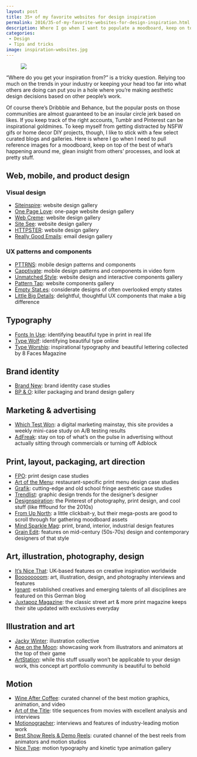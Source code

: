 ```yaml
---
layout: post
title: 35+ of my favorite websites for design inspiration
permalink: 2016/35-of-my-favorite-websites-for-design-inspiration.html
description: Where I go when I want to populate a moodboard, keep on top of the best of what’s happening around me, or look at beautiful work.
categories:
 - Design
 - Tips and tricks
image: inspiration-websites.jpg
---
```


<figure class="align-right"><img src="{{ site.baseurl }}/media/posts/2016/jessicapaoli-dot-com_inspiration-websites-banner.jpg" class="widdo-medium"></figure> “Where do you get your inspiration from?” is a tricky question. Relying too much on the trends in your industry or keeping your head too far into what others are doing can put you in a hole where you’re making aesthetic design decisions based on other people’s work.

Of course there’s Dribbble and Behance, but the popular posts on those communities are almost guaranteed to be an insular circle jerk based on likes. If you keep track of the right accounts, Tumblr and Pinterest can be inspirational goldmines. To keep myself from getting distracted by NSFW gifs or home decor DIY projects, though, I like to stick with a few select curated blogs and galleries. Here is where I go when I need to pull reference images for a moodboard, keep on top of the best of what’s happening around me, glean insight from others’ processes, and look at pretty stuff.

## Web, mobile, and product design

### Visual design
*   [Siteinspire](http://siteinspire.com): website design gallery
*   [One Page Love](https://onepagelove.com/): one-page website design gallery
*   [Web Creme](http://www.webcreme.com/): website design gallery
*   [Site See](https://sitesee.co/): website design gallery
*   [HTTPSTER](http://httpster.net/): website design gallery
*   [Really Good Emails](http://reallygoodemails.com/): email design gallery

### UX patterns and components
*   [PTTRNS](http://pttrns.com/): mobile design patterns and components
*   [Capptivate](http://capptivate.co/): mobile design patterns and components in video form
*   [Unmatched Style](http://unmatchedstyle.com/): website design and interactive components gallery
*   [Pattern Tap](http://zurb.com/patterntap): website components gallery
*   [Empty Stat.es](http://emptystat.es/): considerate designs of often overlooked empty states
*   [Little Big Details](http://littlebigdetails.com/): delightful, thoughtful UX components that make a big difference

## Typography
*   [Fonts In Use](https://fontsinuse.com/): identifying beautiful type in print in real life
*   [Type Wolf](https://www.typewolf.com/): identifying beautiful type online
*   [Type Worship](http://blog.8faces.com/): inspirational typography and beautiful lettering collected by 8 Faces Magazine

## Brand identity
*   [Brand New](http://www.underconsideration.com/brandnew/): brand identity case studies
*   [BP & O](http://bpando.org/): killer packaging and brand design gallery

## Marketing & advertising
*   [Which Test Won](https://www.behave.org/tests-of-the-week/): a digital marketing mainstay, this site provides a weekly mini-case study on A/B testing results
*   [AdFreak](http://adweek.com/adfreak): stay on top of what’s on the pulse in advertising without actually sitting through commercials or turning off Adblock

## Print, layout, packaging, art direction
*   [FPO](http://www.underconsideration.com/fpo/): print design case studies
*   [Art of the Menu](https://www.grafik.net/): restaurant-specific print menu design case studies
*   [Grafik](https://www.grafik.net/): cutting-edge and old school fringe aesthetic case studies
*   [Trendlist](http://www.trendlist.org/): graphic design trends for the designer’s designer
*   [Designspiration](http://designspiration.net/): the Pinterest of photography, print design, and cool stuff (like ffffound for the 2010s)
*   [From Up North](http://www.fromupnorth.com/): a little clickbait-y, but their mega-posts are good to scroll through for gathering moodboard assets
*   [Mind Sparkle Mag](http://mindsparklemag.com/): print, brand, interior, industrial design features
*   [Grain Edit](http://grainedit.com/): features on mid-century (50s-70s) design and contemporary designers of that style

## Art, illustration, photography, design
*   [It’s Nice That](http://www.itsnicethat.com/): UK-based features on creative inspiration worldwide
*   [Boooooooom](http://www.booooooom.com/): art, illustration, design, and photography interviews and features
*   [Ignant](http://www.ignant.com/): established creatives and emerging talents of all disciplines are featured on this German blog
*   [Juxtapoz Magazine](http://www.juxtapoz.com/): the classic street art & more print magazine keeps their site updated with exclusives everyday

## Illustration and art
*   [Jacky Winter](http://www.jackywinter.com/all-artists): illustration collective
*   [Ape on the Moon](http://apeonthemoon.com/): showcasing work from illustrators and animators at the top of their game
*   [ArtStation](http://artstation.com): while this stuff usually won’t be applicable to your design work, this concept art portfolio community is beautiful to behold

## Motion
*   [Wine After Coffee](https://vimeo.com/channels/wineaftercoffee): curated channel of the best motion graphics, animation, and video
*   [Art of the Title](http://www.artofthetitle.com/): title sequences from movies with excellent analysis and interviews
*   [Motionographer](http://motionographer.com/): interviews and features of industry-leading motion work
*   [Best Show Reels & Demo Reels](https://vimeo.com/groups/showreelsdemoreels): curated channel of the best reels from animators and motion studios
*   [Nice Type](http://nicetype.tumblr.com/): motion typography and kinetic type animation gallery
